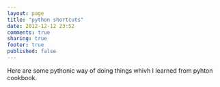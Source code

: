 ```yaml
---
layout: page
title: "python shortcuts"
date: 2012-12-12 23:52
comments: true
sharing: true
footer: true
published: false
---
```


Here are some pythonic way of doing things whivh I learned from pyhton cookbook.
